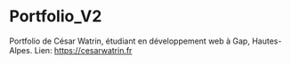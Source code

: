 # Portfolio_V2
Portfolio de César Watrin, étudiant en développement web à Gap, Hautes-Alpes.
Lien: https://cesarwatrin.fr
